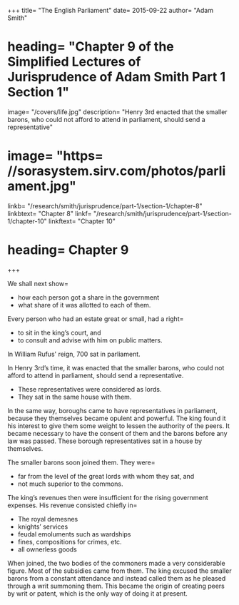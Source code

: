 +++
title=  "The English Parliament"
date=  2015-09-22
author=  "Adam Smith"
# heading=  "Chapter 9 of the Simplified Lectures of Jurisprudence of Adam Smith Part 1 Section 1"
image=  "/covers/life.jpg"
description=  "Henry 3rd enacted that the smaller barons, who could not afford to attend in parliament, should send a representative"
# image=  "https= //sorasystem.sirv.com/photos/parliament.jpg"
linkb=  "/research/smith/jurisprudence/part-1/section-1/chapter-8"
linkbtext=  "Chapter 8"
linkf=  "/research/smith/jurisprudence/part-1/section-1/chapter-10"
linkftext=  "Chapter 10"
# heading=  Chapter 9
+++

We shall next show= 
- how each person got a share in the government
- what share of it was allotted to each of them.

Every person who had an estate great or small, had a right= 
- to sit in the king’s court, and
- to consult and advise with him on public matters.

In William Rufus' reign, 700 sat in parliament. 

In Henry 3rd’s time, it was enacted that the smaller barons, who could not afford to attend in parliament, should send a representative.
- These representatives were considered as lords.
- They sat in the same house with them.

In the same way, boroughs came to have representatives in parliament, because they themselves became opulent and powerful. The king found it his interest to give them some weight to lessen the authority of the peers. It became necessary to have the consent of them and the barons before any law was passed. These borough representatives sat in a house by themselves.

The smaller barons soon joined them. They were= 
- far from the level of the great lords with whom they sat, and
- not much superior to the commons.

The king’s revenues then were insufficient for the rising government expenses. His revenue consisted chiefly in= 
- The royal demesnes
- knights’ services
- feudal emoluments such as wardships
- fines, compositions for crimes, etc.
- all ownerless goods

When joined, the two bodies of the commoners made a very considerable figure. Most of the subsidies came from them. The king excused the smaller barons from a constant attendance and instead called them as he pleased through a writ summoning them. This became the origin of creating peers by writ or patent, which is the only way of doing it at present.
